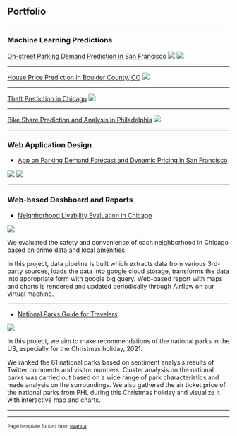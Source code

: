## Portfolio

---

### Machine Learning Predictions 

[On-street Parking Demand Prediction in San Francisco](https://sscheng25.github.io/Portfolio/ParkingDemand_SanFrancisco.html)
<img src="images/parking_prediction.png?raw=true"/>
<img src="images/parking.gif?raw=true"/>

---

[House Price Prediction in Boulder County, CO](https://sscheng25.github.io/Portfolio/HousePricePrediction_Boulder.html)
<img src="images/house_price.png?raw=true"/>

---
[Theft Prediction in Chicago](https://sscheng25.github.io/Portfolio/TheftPrediction_Chicago.html)
<img src="images/Theft_Prediction.png?raw=true"/>

---
[Bike Share Prediction and Analysis in Philadelphia](https://sscheng25.github.io/Portfolio/BikeSharePrediction_Philadelphia.html)
<img src="images/bike_share.png?raw=true"/>

---

### Web Application Design

- [App on Parking Demand Forecast and Dynamic Pricing in San Francisco](https://sscheng25.github.io/Portfolio/ParkingDemand_SanFrancisco.html)
<img src="images/wireframe1.png?raw=true"/>
<img src="images/wireframe2.png?raw=true"/>


---

### Web-based Dashboard and Reports

- [Neighborhood Livability Evaluation in Chicago](https://storage.googleapis.com/shimin_sisun_cloud/overview.html)

<img src="images/neighborhood_dashboard.png?raw=true"/>

We evaluated the safety and convenience of each neighborhood in Chicago based on crime data and local amenities. 

In this project, data pipeline is built which extracts data from various 3rd-party sources, loads the data into google cloud storage, transforms the data into appropriate form with google big query. Web-based report with maps and charts is rendered and updated periodically through Airflow on our virtual machine.

---

- [National Parks Guide for Travelers](https://sscheng25.github.io/Tourist_Guide_for_National_Parks/)

<img src="images/national_park.png?raw=true"/>

In this project, we aim to make recommendations of the national parks in the US, especially for the Christmas holiday, 2021. 

We ranked the 61 national parks based on sentiment analysis results of Twitter comments and visitor numbers. Cluster analysis on the national parks was carried out based on a wide range of park characteristics and made analysis on the surroundings. We also gathered the air ticket price of the national parks from PHL during this Christmas holiday and visualize it with interactive map and charts.


---


---
<p style="font-size:11px">Page template forked from <a href="https://github.com/evanca/quick-portfolio">evanca</a></p>
<!-- Remove above link if you don't want to attibute -->
